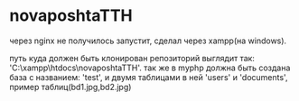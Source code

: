 # novaposhtaTTH

через nginx не получилось запустит, сделал через xampp(на windows).

путь куда должен быть клонирован репозиторий выглядит так: 'C:\xampp\htdocs\novaposhtaTTH'.
так же в myphp должна быть создана база с названием: 'test', и двумя таблицами в ней 'users' и 'documents', пример таблиц(bd1.jpg,bd2.jpg)
